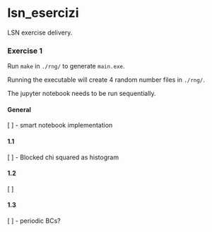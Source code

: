 # lsn_esercizi
LSN exercise delivery.

### Exercise 1

Run `make` in `./rng/` to generate `main.exe`. 

Running the executable will create 4 random number files in `./rng/`.

The jupyter notebook needs to be run sequentially.

#### General
[ ] - smart notebook implementation

#### 1.1
[ ] - Blocked chi squared as histogram

#### 1.2 
[ ] 

#### 1.3
[ ] - periodic BCs?
 
